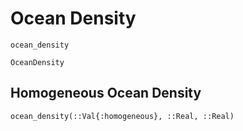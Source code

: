 # Ocean Density

```@docs
ocean_density
```

```@docs
OceanDensity
```

## Homogeneous Ocean Density

```@docs
ocean_density(::Val{:homogeneous}, ::Real, ::Real)
```
